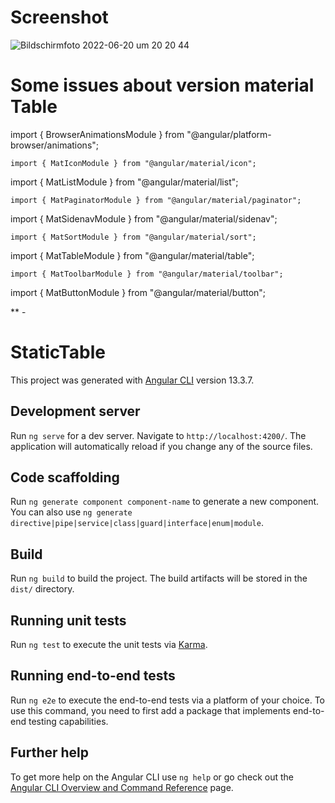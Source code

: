 # Screenshot
![Bildschirmfoto 2022-06-20 um 20 20 44](https://user-images.githubusercontent.com/13085793/174659262-fdd6f083-26da-4d7b-8c7b-df83f958a398.png)

# Some issues about version material Table

import { BrowserAnimationsModule } from "@angular/platform-browser/animations";
```
import { MatIconModule } from "@angular/material/icon";
```
import { MatListModule } from "@angular/material/list";
```
import { MatPaginatorModule } from "@angular/material/paginator";
```
import { MatSidenavModule } from "@angular/material/sidenav";
```
import { MatSortModule } from "@angular/material/sort";
```
import { MatTableModule } from "@angular/material/table";
```
import { MatToolbarModule } from "@angular/material/toolbar";
```
import { MatButtonModule } from "@angular/material/button";

** -

# StaticTable

This project was generated with [Angular CLI](https://github.com/angular/angular-cli) version 13.3.7.

## Development server

Run `ng serve` for a dev server. Navigate to `http://localhost:4200/`. The application will automatically reload if you change any of the source files.

## Code scaffolding

Run `ng generate component component-name` to generate a new component. You can also use `ng generate directive|pipe|service|class|guard|interface|enum|module`.

## Build

Run `ng build` to build the project. The build artifacts will be stored in the `dist/` directory.

## Running unit tests

Run `ng test` to execute the unit tests via [Karma](https://karma-runner.github.io).

## Running end-to-end tests

Run `ng e2e` to execute the end-to-end tests via a platform of your choice. To use this command, you need to first add a package that implements end-to-end testing capabilities.

## Further help

To get more help on the Angular CLI use `ng help` or go check out the [Angular CLI Overview and Command Reference](https://angular.io/cli) page.
